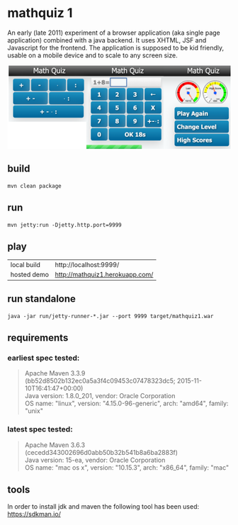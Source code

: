 # mathquiz 1

An early (late 2011) experiment of a browser application (aka single page
application) combined with a java backend. It uses XHTML, JSF and Javascript
for the frontend. The application is supposed to be kid friendly, usable on
a mobile device and to scale to any screen size.

![MathQuiz1 Game](doc/mathquiz1.png "Screenshots")

## build
```
mvn clean package
```

## run
```
mvn jetty:run -Djetty.http.port=9999
```

## play
|              |                                  |
|--------------|----------------------------------|
| local build  | http://localhost:9999/           |
| hosted demo  | http://mathquiz1.herokuapp.com/  |

## run standalone
```
java -jar run/jetty-runner-*.jar --port 9999 target/mathquiz1.war
```

## requirements
### earliest spec tested:

> Apache Maven 3.3.9 (bb52d8502b132ec0a5a3f4c09453c07478323dc5; 2015-11-10T16:41:47+00:00)  
> Java version: 1.8.0_201, vendor: Oracle Corporation  
> OS name: "linux", version: "4.15.0-96-generic", arch: "amd64", family: "unix"  

### latest spec tested:

> Apache Maven 3.6.3 (cecedd343002696d0abb50b32b541b8a6ba2883f)  
> Java version: 15-ea, vendor: Oracle Corporation  
> OS name: "mac os x", version: "10.15.3", arch: "x86_64", family: "mac"  

## tools

In order to install jdk and maven the following tool has been used:  
https://sdkman.io/
